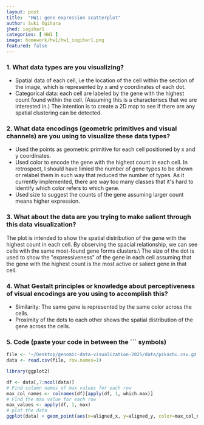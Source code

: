 ```yaml
---
layout: post
title:  "HW1: gene expression scatterplot"
author: Suki Ogihara
jhed: iogihar1
categories: [ HW1 ]
image: homework/hw1/hw1_iogihar1.png
featured: false
---
```


### 1. What data types are you visualizing?
* Spatial data of each cell, i.e the location of the cell within the section of the image, which is represented by x and y coordinates of each dot. 
* Categorical data: each cell are labeled by the gene with the highest count found within the cell. (Assuming this is a characteriscs that we are interested in.)
The intention is to create a 2D map to see if there are any spatial clustering can be detected.

### 2. What data encodings (geometric primitives and visual channels) are you using to visualize these data types?
* Used the points as geometric primitive for each cell positioned by x and y coordinates. 
* Used color to encode the gene with the highest count in each cell. In retrospect, I should have limied the number of gene types to be shown or relabel them in such way that reduced the number of types. As it currently implemented, there are way too many classes that it's hard to identify which color refers to which gene. 
* Used size to suggest the counts of the gene assuming larger count means higher expression.

### 3. What about the data are you trying to make salient through this data visualization? 
The plot is intended to show the spatial distribution of the gene with the highest count in each cell. By observing the spacial relationship, we can see cells with the same most-found gene forms clusters.\\
The size of the dot is used to show the "expressiveness" of the gene in each cell assuming that the gene with the highest count is the most active or saliect gene in that cell. 

### 4. What Gestalt principles or knowledge about perceptiveness of visual encodings are you using to accomplish this?
* Similarity: The same gene is represented by the same color across the cells. 
* Proximity of the dots to each other shows the spatial distribution of the gene across the cells. 

### 5. Code (paste your code in between the ``` symbols)

```r
file <- '~/Desktop/genomic-data-visualization-2025/data/pikachu.csv.gz'
data <- read.csv(file, row.names=1)

library(ggplot2)

df <- data[,7:ncol(data)]
# Find column names of max values for each row
max_col_names <- colnames(df)[apply(df, 1, which.max)]
# Find the max value for each row
max_values <- apply(df, 1, max)
# plot the data
ggplot(data) + geom_point(aes(x=aligned_x, y=aligned_y, color=max_col_names), size=max_values/25) + theme(aspect.ratio=1.0) + ggtitle("Scatter plot: color codes by max value gene")

```